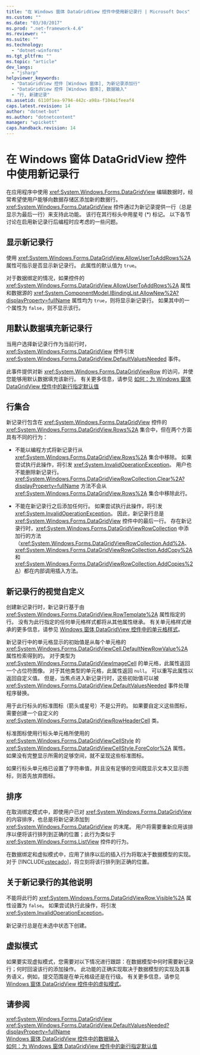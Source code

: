 ```yaml
---
title: "在 Windows 窗体 DataGridView 控件中使用新记录行 | Microsoft Docs"
ms.custom: ""
ms.date: "03/30/2017"
ms.prod: ".net-framework-4.6"
ms.reviewer: ""
ms.suite: ""
ms.technology: 
  - "dotnet-winforms"
ms.tgt_pltfrm: ""
ms.topic: "article"
dev_langs: 
  - "jsharp"
helpviewer_keywords: 
  - "DataGridView 控件 [Windows 窗体], 为新记录添加行"
  - "DataGridView 控件 [Windows 窗体], 数据输入"
  - "行, 新建记录"
ms.assetid: 6110f1ea-9794-442c-a98a-f104a1feeaf4
caps.latest.revision: 14
author: "dotnet-bot"
ms.author: "dotnetcontent"
manager: "wpickett"
caps.handback.revision: 14
---
```

# 在 Windows 窗体 DataGridView 控件中使用新记录行
在应用程序中使用 <xref:System.Windows.Forms.DataGridView> 编辑数据时，经常希望使用户能够向数据存储区添加新的数据行。  <xref:System.Windows.Forms.DataGridView> 控件通过为新记录提供一行（总是显示为最后一行）来支持此功能。  该行在其行标头中用星号 \(\*\) 标记。  以下各节讨论在启用新记录行后编程时应考虑的一些问题。  
  
## 显示新记录行  
 使用 <xref:System.Windows.Forms.DataGridView.AllowUserToAddRows%2A> 属性可指示是否显示新记录行。  此属性的默认值为 `true`。  
  
 对于数据绑定的情况，如果控件的 <xref:System.Windows.Forms.DataGridView.AllowUserToAddRows%2A> 属性和数据源的 <xref:System.ComponentModel.IBindingList.AllowNew%2A?displayProperty=fullName> 属性均为 `true`，则将显示新记录行。  如果其中的一个属性为 `false`，则不显示该行。  
  
## 用默认数据填充新记录行  
 当用户选择新记录行作为当前行时，<xref:System.Windows.Forms.DataGridView> 控件引发 <xref:System.Windows.Forms.DataGridView.DefaultValuesNeeded> 事件。  
  
 此事件提供对新 <xref:System.Windows.Forms.DataGridViewRow> 的访问，并使您能够用默认数据填充该新行。  有关更多信息，请参见 [如何：为 Windows 窗体 DataGridView 控件中的新行指定默认值](../../../../docs/framework/winforms/controls/specify-default-values-for-new-rows-in-the-datagrid.md)  
  
## 行集合  
 新记录行包含在 <xref:System.Windows.Forms.DataGridView> 控件的 <xref:System.Windows.Forms.DataGridView.Rows%2A> 集合中，但在两个方面具有不同的行为：  
  
-   不能以编程方式将新记录行从 <xref:System.Windows.Forms.DataGridView.Rows%2A> 集合中移除。  如果尝试执行此操作，将引发 <xref:System.InvalidOperationException>。  用户也不能删除新记录行。  <xref:System.Windows.Forms.DataGridViewRowCollection.Clear%2A?displayProperty=fullName> 方法不会从 <xref:System.Windows.Forms.DataGridView.Rows%2A> 集合中移除此行。  
  
-   不能在新记录行之后添加任何行。  如果尝试执行此操作，将引发 <xref:System.InvalidOperationException>。  因此，新记录行总是 <xref:System.Windows.Forms.DataGridView> 控件中的最后一行。  存在新记录行时，<xref:System.Windows.Forms.DataGridViewRowCollection> 中添加行的方法（<xref:System.Windows.Forms.DataGridViewRowCollection.Add%2A>、<xref:System.Windows.Forms.DataGridViewRowCollection.AddCopy%2A> 和 <xref:System.Windows.Forms.DataGridViewRowCollection.AddCopies%2A>）都在内部调用插入方法。  
  
## 新记录行的视觉自定义  
 创建新记录行时，新记录行基于由 <xref:System.Windows.Forms.DataGridView.RowTemplate%2A> 属性指定的行。  没有为此行指定的任何单元格样式都将从其他属性继承。  有关单元格样式继承的更多信息，请参见 [Windows 窗体 DataGridView 控件中的单元格样式](../../../../docs/framework/winforms/controls/cell-styles-in-the-windows-forms-datagridview-control.md)。  
  
 新记录行中的单元格显示的初始值是从每个单元格的 <xref:System.Windows.Forms.DataGridViewCell.DefaultNewRowValue%2A> 属性检索得到的。  对于类型为 <xref:System.Windows.Forms.DataGridViewImageCell> 的单元格，此属性返回一个占位符图像。  对于其他类型的单元格，此属性返回 `null`。  可以重写此属性以返回自定义值。  但是，当焦点进入新记录行时，这些初始值可以被 <xref:System.Windows.Forms.DataGridView.DefaultValuesNeeded> 事件处理程序替换。  
  
 用于此行标头的标准图标（箭头或星号）不是公开的。  如果要自定义这些图标，需要创建一个自定义的 <xref:System.Windows.Forms.DataGridViewRowHeaderCell> 类。  
  
 标准图标使用行标头单元格所使用的 <xref:System.Windows.Forms.DataGridViewCellStyle> 的 <xref:System.Windows.Forms.DataGridViewCellStyle.ForeColor%2A> 属性。  如果没有完整显示所需的足够空间，就不呈现这些标准图标。  
  
 如果行标头单元格已设置了字符串值，并且没有足够的空间既显示文本又显示图标，则首先放弃图标。  
  
## 排序  
 在取消绑定模式中，即使用户已对 <xref:System.Windows.Forms.DataGridView> 的内容排序，也总是将新记录添加到 <xref:System.Windows.Forms.DataGridView> 的末尾。  用户将需要重新应用该排序以便将该行排列到正确的位置；此行为类似于 <xref:System.Windows.Forms.ListView> 控件的行为。  
  
 在数据绑定和虚拟模式中，应用了排序以后的插入行为将取决于数据模型的实现。  对于 [!INCLUDE[vstecado](../../../../includes/vstecado-md.md)]，将立刻将该行排列到正确的位置。  
  
## 关于新记录行的其他说明  
 不能将此行的 <xref:System.Windows.Forms.DataGridViewRow.Visible%2A> 属性设置为 `false`。  如果尝试执行此操作，将引发 <xref:System.InvalidOperationException>。  
  
 新记录行总是在未选中状态下创建。  
  
## 虚拟模式  
 如果要实现虚拟模式，您需要对以下情况进行跟踪：在数据模型中何时需要新记录行；何时回滚该行的添加操作。  此功能的正确实现取决于数据模型的实现及其事务语义，例如，提交范围是在单元格级还是在行级。  有关更多信息，请参见 [Windows 窗体 DataGridView 控件中的虚拟模式](../../../../docs/framework/winforms/controls/virtual-mode-in-the-windows-forms-datagridview-control.md)。  
  
## 请参阅  
 <xref:System.Windows.Forms.DataGridView>   
 <xref:System.Windows.Forms.DataGridView.DefaultValuesNeeded?displayProperty=fullName>   
 [Windows 窗体 DataGridView 控件中的数据输入](../../../../docs/framework/winforms/controls/data-entry-in-the-windows-forms-datagridview-control.md)   
 [如何：为 Windows 窗体 DataGridView 控件中的新行指定默认值](../../../../docs/framework/winforms/controls/specify-default-values-for-new-rows-in-the-datagrid.md)